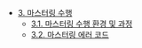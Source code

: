* [3. 마스터링 수행](https://hrbook-hrc.web.app/#/view/doc-hi6-mastering/korean/03_operation/03_1_mastering_step.md)
  * [3.1. 마스터링 수행 환경 및 과정](https://hrbook-hrc.web.app/#/view/doc-hi6-mastering/korean/03_operation/03_1_mastering_step.md)
  * [3.2. 마스터링 에러 코드](https://hrbook-hrc.web.app/#/view/doc-hi6-mastering/korean/03_operation/03_2_error.md)